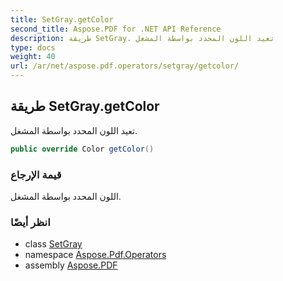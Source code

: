 ```yaml
---
title: SetGray.getColor
second_title: Aspose.PDF for .NET API Reference
description: طريقة SetGray. تعيد اللون المحدد بواسطة المشغل
type: docs
weight: 40
url: /ar/net/aspose.pdf.operators/setgray/getcolor/
---
```

## طريقة SetGray.getColor

تعيد اللون المحدد بواسطة المشغل.

```csharp
public override Color getColor()
```

### قيمة الإرجاع

اللون المحدد بواسطة المشغل.

### انظر أيضًا

* class [SetGray](../)
* namespace [Aspose.Pdf.Operators](../../../aspose.pdf.operators/)
* assembly [Aspose.PDF](../../../)